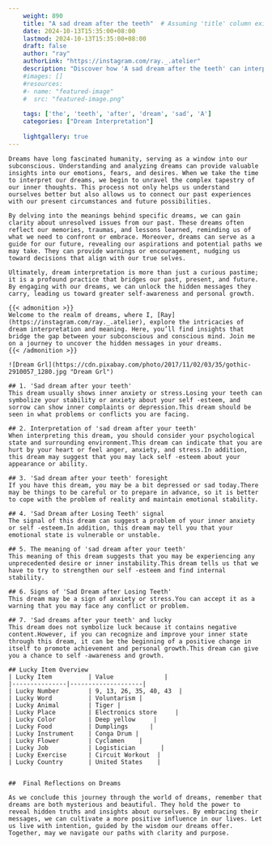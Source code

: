 ```yaml
---
    weight: 890
    title: "A sad dream after the teeth"  # Assuming 'title' column exists
    date: 2024-10-13T15:35:00+08:00
    lastmod: 2024-10-13T15:35:00+08:00
    draft: false
    author: "ray"
    authorLink: "https://instagram.com/ray._.atelier"
    description: "Discover how 'A sad dream after the teeth' can interpret your future and uncover its significant meanings in your life."
    #images: []
    #resources:
    #- name: "featured-image"
    #  src: "featured-image.png"
    
    tags: ['the', 'teeth', 'after', 'dream', 'sad', 'A']
    categories: ["Dream Interpretation"]
    
    lightgallery: true
---
```

    
    Dreams have long fascinated humanity, serving as a window into our subconscious. Understanding and analyzing dreams can provide valuable insights into our emotions, fears, and desires. When we take the time to interpret our dreams, we begin to unravel the complex tapestry of our inner thoughts. This process not only helps us understand ourselves better but also allows us to connect our past experiences with our present circumstances and future possibilities.
    
    By delving into the meanings behind specific dreams, we can gain clarity about unresolved issues from our past. These dreams often reflect our memories, traumas, and lessons learned, reminding us of what we need to confront or embrace. Moreover, dreams can serve as a guide for our future, revealing our aspirations and potential paths we may take. They can provide warnings or encouragement, nudging us toward decisions that align with our true selves.
    
    Ultimately, dream interpretation is more than just a curious pastime; it is a profound practice that bridges our past, present, and future. By engaging with our dreams, we can unlock the hidden messages they carry, leading us toward greater self-awareness and personal growth.
    
    {{< admonition >}}
    Welcome to the realm of dreams, where I, [Ray](https://instagram.com/ray._.atelier), explore the intricacies of dream interpretation and meaning. Here, you’ll find insights that bridge the gap between your subconscious and conscious mind. Join me on a journey to uncover the hidden messages in your dreams.
    {{< /admonition >}}
    
    ![Dream Grl](https://cdn.pixabay.com/photo/2017/11/02/03/35/gothic-2910057_1280.jpg "Dream Grl")
    
    ## 1. 'Sad dream after your teeth'
    This dream usually shows inner anxiety or stress.Losing your teeth can symbolize your stability or anxiety about your self -esteem, and sorrow can show inner complaints or depression.This dream should be seen in what problems or conflicts you are facing.
    
    ## 2. Interpretation of 'sad dream after your teeth'
    When interpreting this dream, you should consider your psychological state and surrounding environment.This dream can indicate that you are hurt by your heart or feel anger, anxiety, and stress.In addition, this dream may suggest that you may lack self -esteem about your appearance or ability.
    
    ## 3. 'Sad dream after your teeth' foresight
    If you have this dream, you may be a bit depressed or sad today.There may be things to be careful or to prepare in advance, so it is better to cope with the problem of reality and maintain emotional stability.
    
    ## 4. 'Sad Dream after Losing Teeth' signal
    The signal of this dream can suggest a problem of your inner anxiety or self -esteem.In addition, this dream may tell you that your emotional state is vulnerable or unstable.
    
    ## 5. The meaning of 'sad dream after your teeth'
    This meaning of this dream suggests that you may be experiencing any unprecedented desire or inner instability.This dream tells us that we have to try to strengthen our self -esteem and find internal stability.
    
    ## 6. Signs of 'Sad Dream after Losing Teeth'
    This dream may be a sign of anxiety or stress.You can accept it as a warning that you may face any conflict or problem.
    
    ## 7. 'Sad dreams after your teeth' and lucky
    This dream does not symbolize luck because it contains negative content.However, if you can recognize and improve your inner state through this dream, it can be the beginning of a positive change in itself to promote achievement and personal growth.This dream can give you a chance to self -awareness and growth.
    
    ## Lucky Item Overview
    | Lucky Item          | Value              |
    |---------------|--------------------|
    | Lucky Number        | 9, 13, 26, 35, 40, 43  |
    | Lucky Word          | Voluntarism |
    | Lucky Animal        | Tiger |
    | Lucky Place         | Electronics store     |
    | Lucky Color         | Deep yellow     |
    | Lucky Food          | Dumplings      |
    | Lucky Instrument    | Conga Drum |
    | Lucky Flower        | Cyclamen    |
    | Lucky Job           | Logistician       |
    | Lucky Exercise      | Circuit Workout  |
    | Lucky Country       | United States    |
    
    
    ##  Final Reflections on Dreams
    
    As we conclude this journey through the world of dreams, remember that dreams are both mysterious and beautiful. They hold the power to reveal hidden truths and insights about ourselves. By embracing their messages, we can cultivate a more positive influence in our lives. Let us live with intention, guided by the wisdom our dreams offer. Together, may we navigate our paths with clarity and purpose.
    